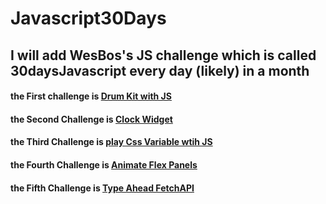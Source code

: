 # Javascript30Days
## I will add WesBos's JS challenge which is called 30daysJavascript every day (likely) in a month

#### the First challenge is **[Drum Kit with JS](https://github.com/gterzierol/Javascript30Days/blob/master/Javascript30Days/DrumKit_JS_JS30_Day1-master)**

#### the Second Challenge is **[Clock Widget](https://github.com/gterzierol/Javascript30Days/tree/master/Javascript30Days/js-clock_JS30_Day2-master)**

#### the Third Challenge is **[play Css Variable wtih JS](https://github.com/gterzierol/Javascript30Days/tree/master/Javascript30Days/css-variable-and-js)**

#### the Fourth Challenge is **[Animate Flex Panels](https://github.com/gterzierol/Javascript30Days/tree/master/Javascript30Days/flex_panel_gallery_Day3_master)**
#### the Fifth Challenge is **[Type Ahead FetchAPI](https://github.com/gterzierol/Javascript30Days/tree/master/Javascript30Days/JS30_Day6_Cities_typeAhead)**
